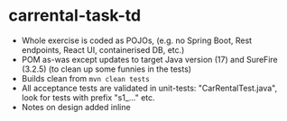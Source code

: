 # carrental-task-td

* Whole exercise is coded as POJOs, (e.g. no Spring Boot, Rest endpoints, React UI, containerised DB, etc.)
* POM as-was except updates to target Java version (17) and SureFire (3.2.5) (to clean up some funnies in the tests)
* Builds clean from `mvn clean tests`
* All acceptance tests are validated in unit-tests: "CarRentalTest.java", look for tests with prefix "s1_..." etc.
* Notes on design added inline
